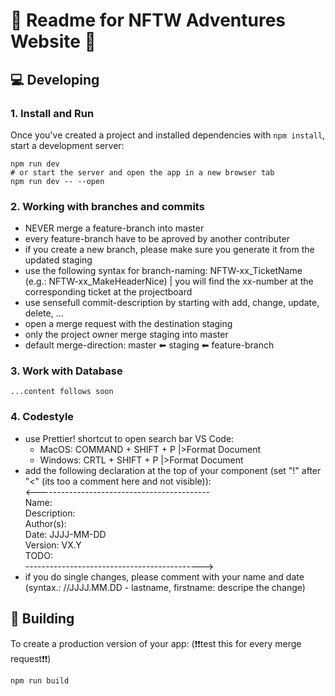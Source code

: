 # 🚀 Readme for NFTW Adventures Website 🚀

## 💻 Developing
### 1. Install and Run 
Once you've created a project and installed dependencies with `npm install`, start a development server:
```
npm run dev
# or start the server and open the app in a new browser tab
npm run dev -- --open
```

### 2. Working with branches and commits
- NEVER merge a feature-branch into master
- every feature-branch have to be aproved by another contributer
- if you create a new branch, please make sure you generate it from the updated staging
- use the following syntax for branch-naming: NFTW-xx_TicketName (e.g.: NFTW-xx_MakeHeaderNice) | you will find the xx-number at the corresponding ticket at the projectboard
- use sensefull commit-description by starting with add, change, update, delete, ...
- open a merge request with the destination staging
- only the project owner merge staging into master
- default merge-direction:  master ⬅ staging ⬅ feature-branch

### 3. Work with Database
    ...content follows soon

### 4. Codestyle
- use Prettier! shortcut to open search bar VS Code:
    - MacOS: COMMAND + SHIFT + P |>Format Document
    - Windows: CRTL + SHIFT + P |>Format Document
- add the following declaration at the top of your component (set "!" after "<" (its too a comment here and not visible)): \
    <-------------------------------------------\
    Name:          
    Description:             
    Author(s):     
    Date:          JJJJ-MM-DD \
    Version:       VX.Y \
    TODO:          
    -------------------------------------------->
- if you do single changes, please comment with your name and date (syntax.: //JJJJ.MM.DD - lastname, firstname:  descripe the change)


## 🔧 Building
To create a production version of your app:
(❗❗test this for every merge request❗❗)
```
npm run build
```



